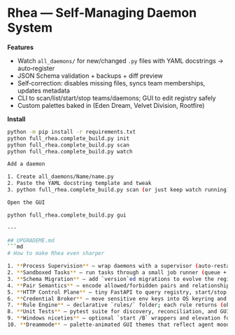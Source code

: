 # Rhea — Self-Managing Daemon System

**Features**
- Watch `all_daemons/` for new/changed `.py` files with YAML docstrings → auto‑register
- JSON Schema validation + backups + diff preview
- Self‑correction: disables missing files, syncs team memberships, updates metadata
- CLI to scan/list/start/stop teams/daemons; GUI to edit registry safely
- Custom palettes baked in (Eden Dream, Velvet Division, Rootfire)

**Install**
```bash
python -m pip install -r requirements.txt
python full_rhea.complete_build.py init
python full_rhea.complete_build.py scan
python full_rhea.complete_build.py watch

Add a daemon

1. Create all_daemons/Name/name.py
2. Paste the YAML docstring template and tweak
3. python full_rhea.complete_build.py scan (or just keep watch running)

Open the GUI

python full_rhea.complete_build.py gui

---

## UPGRADEME.md
```md
# How to make Rhea even sharper

1. **Process Supervision** — wrap daemons with a supervisor (auto‑restart on crash, exponential backoff, health pings).
2. **Sandboxed Tasks** — run tasks through a small job runner (queue + logs + per‑task env/timeout).
3. **Schema Migration** — add `version`ed migrations to evolve the registry.
4. **Pair Semantics** — encode allowed/forbidden pairs and relationship types with checks.
5. **HTTP Control Plane** — tiny FastAPI to query registry, start/stop, and stream logs.
6. **Credential Broker** — move sensitive env keys into OS keyring and reference them by alias.
7. **Rule Engine** — declarative `rules/` folder; each rule returns (ok, message, patch) for auto‑repair.
8. **Unit Tests** — pytest suite for discovery, reconciliation, and GUI merge semantics.
9. **Windows niceties** — optional `start /B` wrappers and elevation for specific tasks when needed.
10. **Dreammode** — palette‑animated GUI themes that reflect agent mood/state.